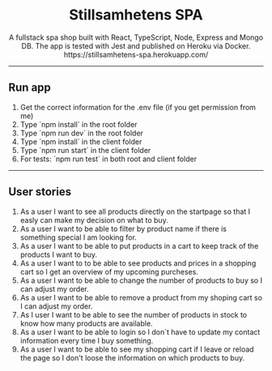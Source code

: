 <h1 align="center">Stillsamhetens SPA</h1>

<p align="center">A fullstack spa shop built with React, TypeScript, Node, Express and Mongo DB. The app is tested with Jest and published on Heroku via Docker. https://stillsamhetens-spa.herokuapp.com/</p>

<hr>

## Run app

1. Get the correct information for the .env file (if you get permission from me)
2. Type ´npm install´ in the root folder
3. Type ´npm run dev´ in the root folder
4. Type ´npm install´ in the client folder
5. Type ´npm run start´ in the client folder
6. For tests: ´npm run test´ in both root and client folder

<hr>

## User stories

1. As a user I want to see all products directly on the startpage so that I easly can make my decision on what to buy.
2. As a user I want to be able to filter by product name if there is something special I am looking for.
3. As a user I want to be able to put products in a cart to keep track of the products I want to buy.
4. As a user I want to to be able to see products and prices in a shopping cart so I get an overview of my upcoming purcheses.
5. As a user I want to be able to change the number of products to buy so I can adjust my order.
6. As a user I want to be able to remove a product from my shoping cart so I can adjust my order.
7. As I user I want to be able to see the number of products in stock to know how many products are available.
8. As a user I want to be able to login so I don´t have to update my contact information every time I buy something.
9. As a user I want to be able to see my shopping cart if I leave or reload the page so I don't loose the information on which products to buy.